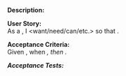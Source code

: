 **Description:**  


**User Story:**  
As a <role>, I <want/need/can/etc.> <goal> so that <reason>.


**Acceptance Criteria:**  
Given <some given context or precondition>, when <I take this action>, then <this will be the result>.

**Acceptance Tests:**  

